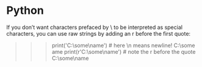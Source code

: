 # Python

If you don’t want characters prefaced by \ to be interpreted as special characters, you can use raw strings by adding an r before the first quote:

>>> print('C:\some\name')  # here \n means newline!
C:\some
ame
>>> print(r'C:\some\name')  # note the r before the quote
C:\some\name